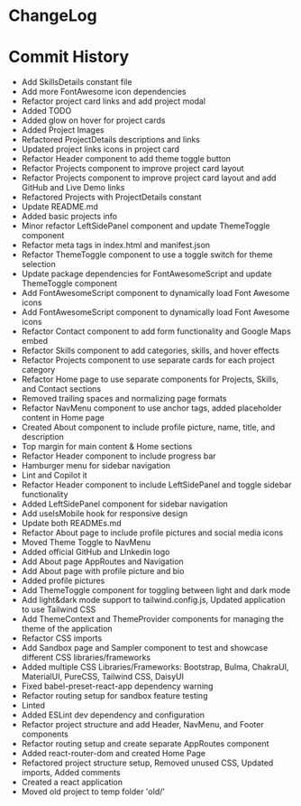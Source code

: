 # ChangeLog

# Commit History

- Add SkillsDetails constant file
- Add more FontAwesome icon dependencies
- Refactor project card links and add project modal
- Added TODO
- Added glow on hover for project cards
- Added Project Images
- Refactored ProjectDetails descriptions and links
- Updated project links icons in project card
- Refactor Header component to add theme toggle button
- Refactor Projects component to improve project card layout
- Refactor Projects component to improve project card layout and add GitHub and Live Demo links
- Refactored Projects with ProjectDetails constant
- Update README.md
- Added basic projects info
- Minor refactor LeftSidePanel component and update ThemeToggle component
- Refactor meta tags in index.html and manifest.json
- Refactor ThemeToggle component to use a toggle switch for theme selection
- Update package dependencies for FontAwesomeScript and update ThemeToggle component
- Add FontAwesomeScript component to dynamically load Font Awesome icons
- Add FontAwesomeScript component to dynamically load Font Awesome icons
- Refactor Contact component to add form functionality and Google Maps embed
- Refactor Skills component to add categories, skills, and hover effects
- Refactor Projects component to use separate cards for each project category
- Refactor Home page to use separate components for Projects, Skills, and Contact sections
- Removed trailing spaces and normalizing page formats
- Refactor NavMenu component to use anchor tags, added placeholder content in Home page
- Created About component to include profile picture, name, title, and description
- Top margin for main content & Home sections
- Refactor Header component to include progress bar
- Hamburger menu for sidebar navigation
- Lint and Copilot it
- Refactor Header component to include LeftSidePanel and toggle sidebar functionality
- Added LeftSidePanel component for sidebar navigation
- Add useIsMobile hook for responsive design
- Update both READMEs.md
- Refactor About page to include profile pictures and social media icons
- Moved Theme Toggle to NavMenu
- Added official GitHub and LInkedin logo
- Add About page AppRoutes and Navigation
- Add About page with profile picture and bio
- Added profile pictures
- Add ThemeToggle component for toggling between light and dark mode
- Add light&dark mode support to tailwind.config.js, Updated application to use Tailwind CSS
- Add ThemeContext and ThemeProvider components for managing the theme of the application
- Refactor CSS imports
- Add Sandbox page and Sampler component to test and showcase different CSS libraries/frameworks
- Added multiple CSS Libraries/Frameworks: Bootstrap, Bulma, ChakraUI, MaterialUI, PureCSS, Tailwind CSS, DaisyUI
- Fixed babel-preset-react-app dependency warning
- Refactor routing setup for sandbox feature testing
- Linted
- Added ESLint dev dependency and configuration
- Refactor project structure and add Header, NavMenu, and Footer components
- Refactor routing setup and create separate AppRoutes component
- Added react-router-dom and created Home Page
- Refactored project structure setup, Removed unused CSS, Updated imports, Added comments
- Created a react application
- Moved old project to temp folder 'old/'
